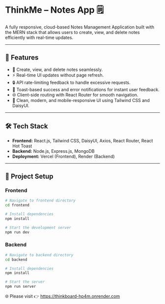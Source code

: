 # ThinkMe – Notes App 🗒️

A fully responsive, cloud-based Notes Management Application built with the MERN stack that allows users to create, view, and delete notes efficiently with real-time updates.

---

## 🚀 Features
- 📌 Create, view, and delete notes seamlessly.
- ⚡ Real-time UI updates without page refresh.
- 🔒 API rate-limiting feedback to handle excessive requests.
- 🔔 Toast-based success and error notifications for instant user feedback.
- 🌐 Client-side routing with React Router for smooth navigation.
- 🎨 Clean, modern, and mobile-responsive UI using Tailwind CSS and DaisyUI.

---

## 🛠️ Tech Stack
- **Frontend:** React.js, Tailwind CSS, DaisyUI, Axios, React Router, React Hot Toast  
- **Backend:** Node.js, Express.js, MongoDB  
- **Deployment:** Vercel (Frontend), Render (Backend)

---

## 📂 Project Setup

### Frontend
```bash
# Navigate to frontend directory
cd frontend

# Install dependencies
npm install

# Start the development server
npm run dev
```

### Backend
```bash
# Navigate to backend directory
cd backend

# Install dependencies
npm install

# Start the server
npm run server
```

🌐 Please visit
👉 https://thinkboard-hp4m.onrender.com







